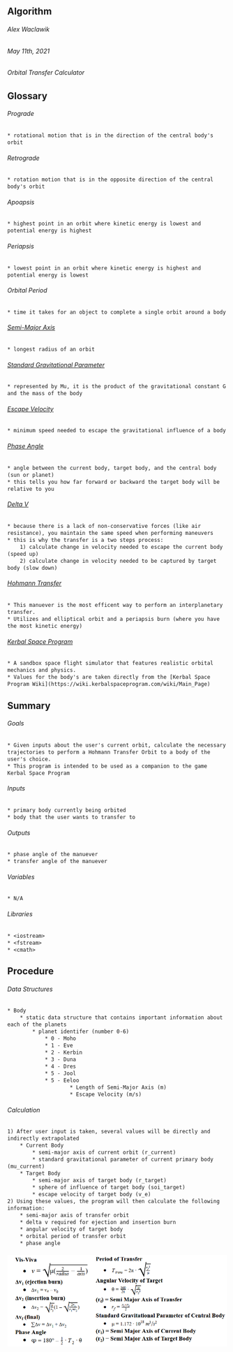 ## Algorithm

###### Alex Waclawik
###### May 11th, 2021
###### Orbital Transfer Calculator


## Glossary

###### Prograde
	* rotational motion that is in the direction of the central body's orbit

###### Retrograde
	* rotation motion that is in the opposite direction of the central body's orbit

###### Apoapsis
	* highest point in an orbit where kinetic energy is lowest and potential energy is highest

###### Periapsis
	* lowest point in an orbit where kinetic energy is highest and potential energy is lowest

###### Orbital Period
	* time it takes for an object to complete a single orbit around a body

###### [Semi-Major Axis](https://en.wikipedia.org/wiki/Semi-major_and_semi-minor_axes)
	* longest radius of an orbit

###### [Standard Gravitational Parameter](https://en.wikipedia.org/wiki/Standard_gravitational_parameter)
	* represented by Mu, it is the product of the gravitational constant G and the mass of the body

###### [Escape Velocity](https://en.wikipedia.org/wiki/Escape_velocity)
	* minimum speed needed to escape the gravitational influence of a body

###### [Phase Angle](https://en.wikipedia.org/wiki/Phase_angle_(astronomy))
	* angle between the current body, target body, and the central body (sun or planet)
	* this tells you how far forward or backward the target body will be relative to you
###### [Delta V](https://en.wikipedia.org/wiki/Delta-v)
	* because there is a lack of non-conservative forces (like air resistance), you maintain the same speed when performing maneuvers
	* this is why the transfer is a two steps process:
		1) calculate change in velocity needed to escape the current body (speed up)
		2) calculate change in velocity needed to be captured by target body (slow down)

###### [Hohmann Transfer](https://en.wikipedia.org/wiki/Hohmann_transfer_orbit)
	* This manuever is the most efficent way to perform an interplanetary transfer.
	* Utilizes and elliptical orbit and a periapsis burn (where you have the most kinetic energy)

###### [Kerbal Space Program](https://en.wikipedia.org/wiki/Kerbal_Space_Program)
	* A sandbox space flight simulator that features realistic orbital mechanics and physics.
	* Values for the body's are taken directly from the [Kerbal Space Program Wiki](https://wiki.kerbalspaceprogram.com/wiki/Main_Page)


## Summary

###### Goals
	* Given inputs about the user's current orbit, calculate the necessary trajectories to perform a Hohmann Transfer Orbit to a body of the user's choice.
	* This program is intended to be used as a companion to the game Kerbal Space Program

###### Inputs
	* primary body currently being orbited
	* body that the user wants to transfer to

###### Outputs
	* phase angle of the manuever
	* transfer angle of the manuever

###### Variables
	* N/A

###### Libraries
	* <iostream>
	* <fstream>
	* <cmath>


## Procedure

###### Data Structures
	* Body
		* static data structure that contains important information about each of the planets
			* planet identifer (number 0-6)
				* 0 - Moho
				* 1 - Eve
				* 2 - Kerbin
				* 3 - Duna
				* 4 - Dres
				* 5 - Jool
				* 5 - Eeloo
                        * Length of Semi-Major Axis (m)
                        * Escape Velocity (m/s)

###### Calculation
	1) After user input is taken, several values will be directly and indirectly extrapolated
		* Current Body
			* semi-major axis of current orbit (r_current)
			* standard gravitational parameter of current primary body (mu_current)
		* Target Body
			* semi-major axis of target body (r_target)
			* sphere of influence of target body (soi_target)
			* escape velocity of target body (v_e)
	2) Using these values, the program will then calculate the following information:
		* semi-major axis of transfer orbit
		* delta v required for ejection and insertion burn
		* angular velocity of target body
		* orbital period of transfer orbit
		* phase angle

###### ![Equations](https://raw.githubusercontent.com/AlexWaclawik/Orbital-Transfer-Calculator/main/base/equations.png)

